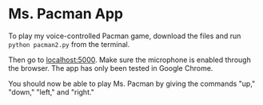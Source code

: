 # Ms. Pacman App

To play my voice-controlled Pacman game, download the files and run `python pacman2.py` from the terminal.

Then go to [localhost:5000](http://localhost:5000/). Make sure the microphone is enabled through the browser. The app has only been tested in Google Chrome.

You should now be able to play Ms. Pacman by giving the commands "up," "down," "left," and "right."
